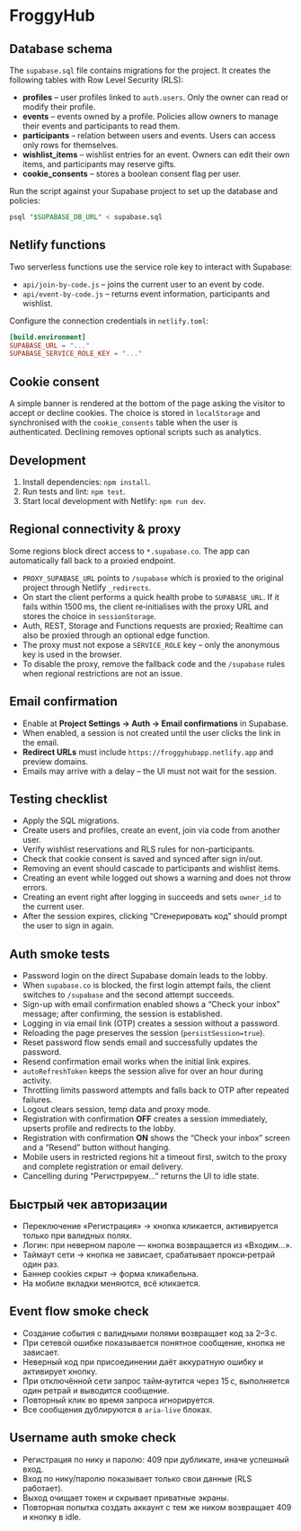 # FroggyHub

## Database schema
The `supabase.sql` file contains migrations for the project. It creates the following tables with Row Level Security (RLS):

- **profiles** – user profiles linked to `auth.users`. Only the owner can read or modify their profile.
- **events** – events owned by a profile. Policies allow owners to manage their events and participants to read them.
- **participants** – relation between users and events. Users can access only rows for themselves.
- **wishlist_items** – wishlist entries for an event. Owners can edit their own items, and participants may reserve gifts.
- **cookie_consents** – stores a boolean consent flag per user.

Run the script against your Supabase project to set up the database and policies:

```sql
psql "$SUPABASE_DB_URL" < supabase.sql
```

## Netlify functions
Two serverless functions use the service role key to interact with Supabase:

- `api/join-by-code.js` – joins the current user to an event by code.
- `api/event-by-code.js` – returns event information, participants and wishlist.

Configure the connection credentials in `netlify.toml`:

```toml
[build.environment]
SUPABASE_URL = "..."
SUPABASE_SERVICE_ROLE_KEY = "..."
```

## Cookie consent
A simple banner is rendered at the bottom of the page asking the visitor to accept or decline cookies. The choice is stored in `localStorage` and synchronised with the `cookie_consents` table when the user is authenticated. Declining removes optional scripts such as analytics.

## Development
1. Install dependencies: `npm install`.
2. Run tests and lint: `npm test`.
3. Start local development with Netlify: `npm run dev`.

## Regional connectivity & proxy

Some regions block direct access to `*.supabase.co`. The app can automatically fall back to a proxied endpoint.

- `PROXY_SUPABASE_URL` points to `/supabase` which is proxied to the original project through Netlify `_redirects`.
- On start the client performs a quick health probe to `SUPABASE_URL`. If it fails within 1500 ms, the client re‑initialises with the proxy URL and stores the choice in `sessionStorage`.
- Auth, REST, Storage and Functions requests are proxied; Realtime can also be proxied through an optional edge function.
- The proxy must not expose a `SERVICE_ROLE` key – only the anonymous key is used in the browser.
- To disable the proxy, remove the fallback code and the `/supabase` rules when regional restrictions are not an issue.

## Email confirmation

- Enable at **Project Settings → Auth → Email confirmations** in Supabase.
- When enabled, a session is not created until the user clicks the link in the email.
- **Redirect URLs** must include `https://froggyhubapp.netlify.app` and preview domains.
- Emails may arrive with a delay – the UI must not wait for the session.

## Testing checklist
- Apply the SQL migrations.
- Create users and profiles, create an event, join via code from another user.
- Verify wishlist reservations and RLS rules for non-participants.
- Check that cookie consent is saved and synced after sign in/out.
- Removing an event should cascade to participants and wishlist items.
- Creating an event while logged out shows a warning and does not throw errors.
- Creating an event right after logging in succeeds and sets `owner_id` to the current user.
- After the session expires, clicking “Сгенерировать код” should prompt the user to sign in again.

## Auth smoke tests

- Password login on the direct Supabase domain leads to the lobby.
- When `supabase.co` is blocked, the first login attempt fails, the client switches to `/supabase` and the second attempt succeeds.
- Sign-up with email confirmation enabled shows a “Check your inbox” message; after confirming, the session is established.
- Logging in via email link (OTP) creates a session without a password.
- Reloading the page preserves the session (`persistSession=true`).
- Reset password flow sends email and successfully updates the password.
- Resend confirmation email works when the initial link expires.
- `autoRefreshToken` keeps the session alive for over an hour during activity.
- Throttling limits password attempts and falls back to OTP after repeated failures.
- Logout clears session, temp data and proxy mode.
- Registration with confirmation **OFF** creates a session immediately, upserts profile and redirects to the lobby.
- Registration with confirmation **ON** shows the “Check your inbox” screen and a “Resend” button without hanging.
- Mobile users in restricted regions hit a timeout first, switch to the proxy and complete registration or email delivery.
- Cancelling during “Регистрируем…” returns the UI to idle state.

## Быстрый чек авторизации

- Переключение «Регистрация» → кнопка кликается, активируется только при валидных полях.
- Логин: при неверном пароле — кнопка возвращается из «Входим…».
- Таймаут сети → кнопка не зависает, срабатывает прокси‑ретрай один раз.
- Баннер cookies скрыт → форма кликабельна.
- На мобиле вкладки меняются, всё кликается.

## Event flow smoke check

- Создание события с валидными полями возвращает код за 2–3 с.
- При сетевой ошибке показывается понятное сообщение, кнопка не зависает.
- Неверный код при присоединении даёт аккуратную ошибку и активирует кнопку.
- При отключённой сети запрос тайм‑аутится через 15 с, выполняется один ретрай и выводится сообщение.
- Повторный клик во время запроса игнорируется.
- Все сообщения дублируются в `aria-live` блоках.

## Username auth smoke check

- Регистрация по нику и паролю: 409 при дубликате, иначе успешный вход.
- Вход по нику/паролю показывает только свои данные (RLS работает).
- Выход очищает токен и скрывает приватные экраны.
- Повторная попытка создать аккаунт с тем же ником возвращает 409 и кнопку в idle.
